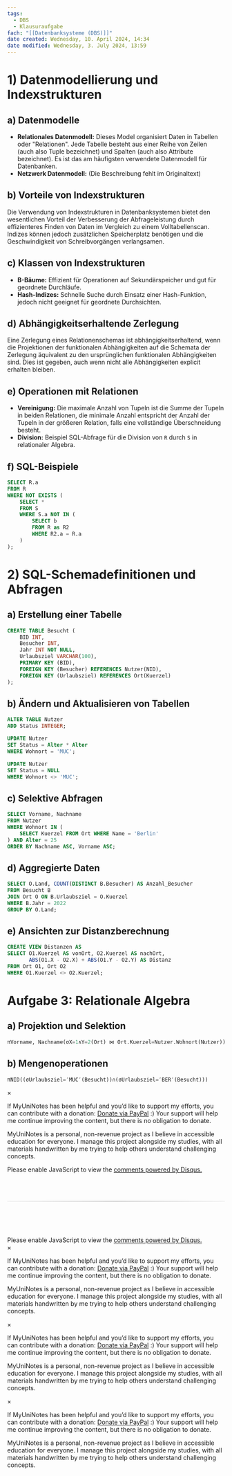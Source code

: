 ```yaml
---
tags:
  - DBS
  - Klausuraufgabe
fach: "[[Datenbanksysteme (DBS)]]"
date created: Wednesday, 10. April 2024, 14:34
date modified: Wednesday, 3. July 2024, 13:59
---
```


# 1) Datenmodellierung und Indexstrukturen

## a) Datenmodelle

- **Relationales Datenmodell:** Dieses Model organisiert Daten in Tabellen oder "Relationen". Jede Tabelle besteht aus einer Reihe von Zeilen (auch also Tuple bezeichnet) und Spalten (auch also Attribute bezeichnet). Es ist das am häufigsten verwendete Datenmodell für Datenbanken.
- **Netzwerk Datenmodell:** (Die Beschreibung fehlt im Originaltext)

## b) Vorteile von Indexstrukturen

Die Verwendung von Indexstrukturen in Datenbanksystemen bietet den wesentlichen Vorteil der Verbesserung der Abfrageleistung durch effizienteres Finden von Daten im Vergleich zu einem Volltabellenscan. Indizes können jedoch zusätzlichen Speicherplatz benötigen und die Geschwindigkeit von Schreibvorgängen verlangsamen.

## c) Klassen von Indexstrukturen

- **B-Bäume:** Effizient für Operationen auf Sekundärspeicher und gut für geordnete Durchläufe.
- **Hash-Indizes:** Schnelle Suche durch Einsatz einer Hash-Funktion, jedoch nicht geeignet für geordnete Durchsichten.

## d) Abhängigkeitserhaltende Zerlegung

Eine Zerlegung eines Relationenschemas ist abhängigkeitserhaltend, wenn die Projektionen der funktionalen Abhängigkeiten auf die Schemata der Zerlegung äquivalent zu den ursprünglichen funktionalen Abhängigkeiten sind. Dies ist gegeben, auch wenn nicht alle Abhängigkeiten explicit erhalten bleiben.

## e) Operationen mit Relationen

- **Vereinigung:** Die maximale Anzahl von Tupeln ist die Summe der Tupeln in beiden Relationen, die minimale Anzahl entspricht der Anzahl der Tupeln in der größeren Relation, falls eine vollständige Überschneidung besteht.
- **Division:** Beispiel SQL-Abfrage für die Division von `R` durch `S` in relationaler Algebra.

## f) SQL-Beispiele

```sql
SELECT R.a
FROM R
WHERE NOT EXISTS (
    SELECT *
    FROM S
    WHERE S.a NOT IN (
        SELECT b
        FROM R as R2
        WHERE R2.a = R.a
    )
);
```

# 2) SQL-Schemadefinitionen und Abfragen

## a) Erstellung einer Tabelle

```sql
CREATE TABLE Besucht (
    BID INT,
    Besucher INT,
    Jahr INT NOT NULL,
    Urlaubsziel VARCHAR(100),
    PRIMARY KEY (BID),
    FOREIGN KEY (Besucher) REFERENCES Nutzer(NID),
    FOREIGN KEY (Urlaubsziel) REFERENCES Ort(Kuerzel)
);
```

## b) Ändern und Aktualisieren von Tabellen

```sql
ALTER TABLE Nutzer
ADD Status INTEGER;

UPDATE Nutzer
SET Status = Alter * Alter
WHERE Wohnort = 'MUC';

UPDATE Nutzer
SET Status = NULL
WHERE Wohnort <> 'MUC';
```

## c) Selektive Abfragen

```sql
SELECT Vorname, Nachname
FROM Nutzer
WHERE Wohnort IN (
    SELECT Kuerzel FROM Ort WHERE Name = 'Berlin'
) AND Alter = 25
ORDER BY Nachname ASC, Vorname ASC;
```

## d) Aggregierte Daten

```sql
SELECT O.Land, COUNT(DISTINCT B.Besucher) AS Anzahl_Besucher
FROM Besucht B
JOIN Ort O ON B.Urlaubsziel = O.Kuerzel
WHERE B.Jahr = 2022
GROUP BY O.Land;
```

## e) Ansichten zur Distanzberechnung

```sql
CREATE VIEW Distanzen AS
SELECT O1.Kuerzel AS vonOrt, O2.Kuerzel AS nachOrt,
       ABS(O1.X - O2.X) + ABS(O1.Y - O2.Y) AS Distanz
FROM Ort O1, Ort O2
WHERE O1.Kuerzel <> O2.Kuerzel;
```

# Aufgabe 3: Relationale Algebra

## a) Projektion und Selektion

```sql
πVorname, Nachname​(σX=1∧Y=2​(Ort) ⋈ Ort.Kuerzel=Nutzer.Wohnort​(Nutzer))
```

## b) Mengenoperationen

```sql
πNID​((σUrlaubsziel=′MUC′​(Besucht))∩(σUrlaubsziel=′BER′​(Besucht)))
```

<!-- Modal START -->
<div id="myModal" class="modal">
  <div class="modal-content">
    <span id="closeModal" class="close">&times;</span>
    <p class="modal-text">
      If MyUniNotes has been helpful and you’d like to support my efforts, <span class="modal-highlight"> you can contribute with a donation: <a class="modal-dono-link" href="https://paypal.me/myuninotes4u">Donate via PayPal</a> :) </span> Your support will help me continue improving the content, but there is no obligation to donate.
    </p>
    <p class="modal-text">
      <span class="modal-highlight">MyUniNotes is a personal, non-revenue project as I believe in accessible education for everyone.</span> I manage this project alongside my studies, with all materials handwritten by me trying to help others understand challenging concepts.
    </p>
  </div>
</div>

<script>
  // JavaScript to display the modal on page load
  document.addEventListener('DOMContentLoaded', function() {
    // Generate a random number between 1 and 1
    // Wanted it to load with a adjustable probability for every page load but did not work, as DOM is loaded only once. Therefore now loading it every time website is visited and DOM is loaded.
    const randomNumber = Math.floor(Math.random() * 1) + 1; 
    // console.log(randomNumber)
    if (randomNumber === 1) {
      setTimeout(function() {
        const modal = document.getElementById('myModal');
        if (modal) {
          modal.classList.add('show');
        }
      }, 1000); // Adjust the delay as needed

      const closeModal = document.getElementById('closeModal');
      if (closeModal) {
        closeModal.addEventListener('click', function() {
          const modal = document.getElementById('myModal');
          if (modal) {
            modal.classList.remove('show');
          }
        });
      }
    } else {
      // Ensure the modal is hidden if the random number is not 1
      const modal = document.getElementById('myModal');
      if (modal) {
        modal.style.display = 'none';
      }
    }
  });
</script>
<!-- Modal END -->

<!-- DISQUS SCRIPT COMMENT START -->

<!-- DISQUS RECOMMENDATION START -->

<div id="disqus_recommendations"></div>

<script> 
(function() { // REQUIRED CONFIGURATION VARIABLE: EDIT THE SHORTNAME BELOW
var d = document, s = d.createElement('script'); // IMPORTANT: Replace EXAMPLE with your forum shortname!
s.src = 'https://myuninotes.disqus.com/recommendations.js'; s.setAttribute('data-timestamp', +new Date());
(d.head || d.body).appendChild(s);
})();
</script>
<noscript>
Please enable JavaScript to view the 
<a href="https://disqus.com/?ref_noscript" rel="nofollow">
comments powered by Disqus.
</a>
</noscript>

<!-- DISQUS RECOMMENDATION END -->

<hr style="border: none; height: 2px; background: linear-gradient(to right, #f0f0f0, #ccc, #f0f0f0); margin-top: 4rem; margin-bottom: 5rem;">
<div id="disqus_thread"></div>
<script>
    /**
    *  RECOMMENDED CONFIGURATION VARIABLES: EDIT AND UNCOMMENT THE SECTION BELOW TO INSERT DYNAMIC VALUES FROM YOUR PLATFORM OR CMS.
    *  LEARN WHY DEFINING THESE VARIABLES IS IMPORTANT: https://disqus.com/admin/universalcode/#configuration-variables    */
    /*
    var disqus_config = function () {
    this.page.url = PAGE_URL;  // Replace PAGE_URL with your page's canonical URL variable
    this.page.identifier = PAGE_IDENTIFIER; // Replace PAGE_IDENTIFIER with your page's unique identifier variable
    };
    */
    (function() { // DON'T EDIT BELOW THIS LINE
    var d = document, s = d.createElement('script');
    s.src = 'https://myuninotes.disqus.com/embed.js';
    s.setAttribute('data-timestamp', +new Date());
    (d.head || d.body).appendChild(s);
    })();
</script>
<noscript>Please enable JavaScript to view the <a href="https://disqus.com/?ref_noscript">comments powered by Disqus.</a></noscript>

<!-- DISQUS SCRIPT COMMENT END -->

<!-- Modal START -->
<div id="myModal" class="modal">
  <div class="modal-content">
    <span id="closeModal" class="close">&times;</span>
    <p class="modal-text">
      If MyUniNotes has been helpful and you’d like to support my efforts, <span class="modal-highlight"> you can contribute with a donation: <a class="modal-dono-link" href="https://paypal.me/myuninotes4u">Donate via PayPal</a> :) </span> Your support will help me continue improving the content, but there is no obligation to donate.
    </p>
    <p class="modal-text">
      <span class="modal-highlight">MyUniNotes is a personal, non-revenue project as I believe in accessible education for everyone.</span> I manage this project alongside my studies, with all materials handwritten by me trying to help others understand challenging concepts.
    </p>
  </div>
</div>

<script>
  // JavaScript to display the modal on page load
  document.addEventListener('DOMContentLoaded', function() {
    // Generate a random number between 1 and 1
    // Wanted it to load with a adjustable probability for every page load but did not work, as DOM is loaded only once. Therefore now loading it every time website is visited and DOM is loaded.
    const randomNumber = Math.floor(Math.random() * 1) + 1; 
    // console.log(randomNumber)
    if (randomNumber === 1) {
      setTimeout(function() {
        const modal = document.getElementById('myModal');
        if (modal) {
          modal.classList.add('show');
        }
      }, 1000); // Adjust the delay as needed

      const closeModal = document.getElementById('closeModal');
      if (closeModal) {
        closeModal.addEventListener('click', function() {
          const modal = document.getElementById('myModal');
          if (modal) {
            modal.classList.remove('show');
          }
        });
      }
    } else {
      // Ensure the modal is hidden if the random number is not 1
      const modal = document.getElementById('myModal');
      if (modal) {
        modal.style.display = 'none';
      }
    }
  });
</script>
<!-- Modal END -->

<!-- Modal START -->
<div id="myModal" class="modal">
  <div class="modal-content">
    <span id="closeModal" class="close">&times;</span>
    <p class="modal-text">
      If MyUniNotes has been helpful and you’d like to support my efforts, <span class="modal-highlight"> you can contribute with a donation: <a class="modal-dono-link" href="https://paypal.me/myuninotes4u">Donate via PayPal</a> :) </span> Your support will help me continue improving the content, but there is no obligation to donate.
    </p>
    <p class="modal-text">
      <span class="modal-highlight">MyUniNotes is a personal, non-revenue project as I believe in accessible education for everyone.</span> I manage this project alongside my studies, with all materials handwritten by me trying to help others understand challenging concepts.
    </p>
  </div>
</div>

<script>
  // JavaScript to display the modal on page load
  document.addEventListener('DOMContentLoaded', function() {
    // Generate a random number between 1 and 1
    // Wanted it to load with a adjustable probability for every page load but did not work, as DOM is loaded only once. Therefore now loading it every time website is visited and DOM is loaded.
    const randomNumber = Math.floor(Math.random() * 1) + 1; 
    // console.log(randomNumber)
    if (randomNumber === 1) {
      setTimeout(function() {
        const modal = document.getElementById('myModal');
        if (modal) {
          modal.classList.add('show');
        }
      }, 1000); // Adjust the delay as needed

      const closeModal = document.getElementById('closeModal');
      if (closeModal) {
        closeModal.addEventListener('click', function() {
          const modal = document.getElementById('myModal');
          if (modal) {
            modal.classList.remove('show');
          }
        });
      }
    } else {
      // Ensure the modal is hidden if the random number is not 1
      const modal = document.getElementById('myModal');
      if (modal) {
        modal.style.display = 'none';
      }
    }
  });
</script>
<!-- Modal END -->

<!-- Modal START -->
<div id="myModal" class="modal">
  <div class="modal-content">
    <span id="closeModal" class="close">&times;</span>
    <p class="modal-text">
      If MyUniNotes has been helpful and you’d like to support my efforts, <span class="modal-highlight"> you can contribute with a donation: <a class="modal-dono-link" href="https://paypal.me/myuninotes4u">Donate via PayPal</a> :) </span> Your support will help me continue improving the content, but there is no obligation to donate.
    </p>
    <p class="modal-text">
      <span class="modal-highlight">MyUniNotes is a personal, non-revenue project as I believe in accessible education for everyone.</span> I manage this project alongside my studies, with all materials handwritten by me trying to help others understand challenging concepts.
    </p>
  </div>
</div>

<script>
  // JavaScript to display the modal on page load
  document.addEventListener('DOMContentLoaded', function() {
    // Generate a random number between 1 and 1
    // Wanted it to load with a adjustable probability for every page load but did not work, as DOM is loaded only once. Therefore now loading it every time website is visited and DOM is loaded.
    const randomNumber = Math.floor(Math.random() * 1) + 1; 
    // console.log(randomNumber)
    if (randomNumber === 1) {
      setTimeout(function() {
        const modal = document.getElementById('myModal');
        if (modal) {
          modal.classList.add('show');
        }
      }, 1000); // Adjust the delay as needed

      const closeModal = document.getElementById('closeModal');
      if (closeModal) {
        closeModal.addEventListener('click', function() {
          const modal = document.getElementById('myModal');
          if (modal) {
            modal.classList.remove('show');
          }
        });
      }
    } else {
      // Ensure the modal is hidden if the random number is not 1
      const modal = document.getElementById('myModal');
      if (modal) {
        modal.style.display = 'none';
      }
    }
  });
</script>
<!-- Modal END -->
